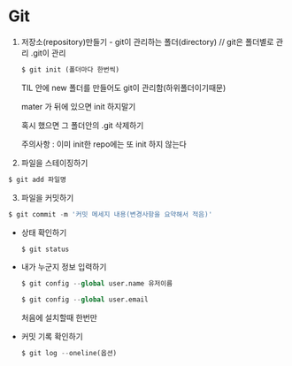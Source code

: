 # Git

1. 저장소(repository)만들기  - git이 관리하는 폴더(directory) // git은 폴더별로 관리 .git이 관리

   ```python
   $ git init (폴더마다 한번씩)
   ```

   TIL 안에 new 폴더를 만들어도 git이 관리함(하위폴더이기때문)

   mater 가 뒤에 있으면 init 하지말기

   혹시 했으면 그 폴더안의 .git 삭제하기

   주의사항 : 이미 init한 repo에는 또 init 하지 않는다

2.  파일을 스테이징하기

   ````python
   $ git add 파일명
   ````

3.  파일을 커밋하기

   ```python
   $ git commit -m '커밋 메세지 내용(변경사항을 요약해서 적음)'
   ```

- 상태 확인하기

  ```python
  $ git status
  ```

- 내가 누군지 정보 입력하기

  ```python
  $ git config --global user.name 유저이름
  
  $ git config --global user.email
  ```

  처음에 설치할때 한번만

- 커밋 기록 확인하기

  ```python
  $ git log --oneline(옵션)
  ```